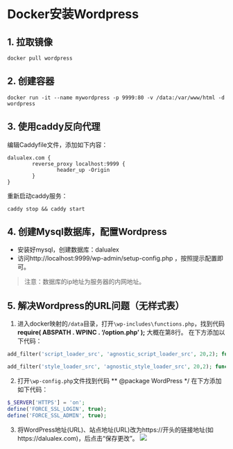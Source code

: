 # Docker安装Wordpress

## 1. 拉取镜像

```shell
docker pull wordpress
```

## 2. 创建容器
```shell
docker run -it --name mywordpress -p 9999:80 -v /data:/var/www/html -d wordpress
```

## 3. 使用caddy反向代理
编辑Caddyfile文件，添加如下内容：
```shell
dalualex.com {
        reverse_proxy localhost:9999 {
                header_up -Origin
        }
}
```
重新启动caddy服务：
```shell
caddy stop && caddy start
```
## 4. 创建Mysql数据库，配置Wordpress
- 安装好mysql，创建数据库：dalualex
- 访问http://localhost:9999/wp-admin/setup-config.php ，按照提示配置即可。
>注意：数据库的ip地址为服务器的内网地址。

## 5. 解决Wordpress的URL问题（无样式表）
1. 进入docker映射的`/data`目录，打开`\wp-includes\functions.php`，找到代码
 **require( ABSPATH . WPINC . ‘/option.php’ );**
大概在第8行。
在下方添加以下代码：

```php
add_filter('script_loader_src', 'agnostic_script_loader_src', 20,2); function agnostic_script_loader_src($src, $handle) { return preg_replace('/^(http|https):/', '', $src); } 

add_filter('style_loader_src', 'agnostic_style_loader_src', 20,2); function agnostic_style_loader_src($src, $handle) { return preg_replace('/^(http|https):/', '', $src); }
```
2. 打开`\wp-config.php`文件找到代码
** 
@package WordPress
*/
在下方添加如下代码：
```php
$_SERVER['HTTPS'] = 'on';
define('FORCE_SSL_LOGIN', true);
define('FORCE_SSL_ADMIN', true);
```
3. 将WordPress地址(URL)、站点地址(URL)改为https://开头的链接地址(如https://dalualex.com)，后点击“保存更改”。
![](https://picgo.dalualex.cn/20241031153242.png)


